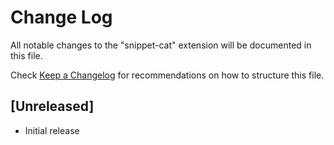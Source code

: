 # Change Log

All notable changes to the "snippet-cat" extension will be documented in this file.

Check [Keep a Changelog](http://keepachangelog.com/) for recommendations on how to structure this file.

## [Unreleased]

- Initial release